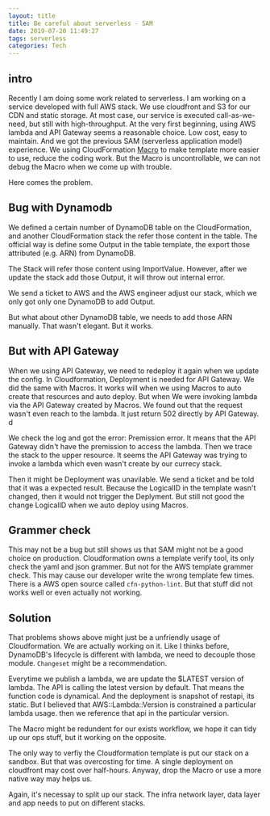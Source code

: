 ```yaml
---
layout: title
title: Be careful about serverless - SAM
date: 2019-07-20 11:49:27
tags: serverless
categories: Tech
---
```


## intro
Recently I am doing some work related to serverless. I am working on a service developed with full AWS stack. We use cloudfront and S3 for our CDN and static storage. At most case, our service is executed call-as-we-need, but still with high-throughput. At the very first beginning, using AWS lambda and API Gateway seems a reasonable choice. Low cost, easy to maintain. And we got the previous SAM (serverless application model) experience. We using CloudFormation [Macro](https://docs.aws.amazon.com/zh_cn/AWSCloudFormation/latest/UserGuide/template-macros.html) to make template more easier to use, reduce the coding work. But the Macro is uncontrollable, we can not debug the Macro when we come up with trouble. 

Here comes the problem.

## Bug with Dynamodb 
We defined a certain number of DynamoDB table on the CloudFormation, and another CloudFormation stack the refer those content in the table. The official way is define some Output in the table template, the export those attributed (e.g. ARN) from DynamoDB. 

The Stack will refer those content using ImportValue. However, after we update the stack add those Output, it will throw out internal error. 

We send a ticket to AWS and the AWS engineer adjust our stack, which we only got only one DynamoDB to add Output. 

But what about other DynamoDB table, we needs to add those ARN manually. That wasn't elegant. But it works. 

## But with API Gateway
When we using API Gateway, we need to redeploy it again when we update the config. In Cloudformation, Deployment is needed for API Gateway. We did the same with Macros. It works will when we using Macros to auto create that resources and auto deploy. But when We were invoking lambda via the API Gateway created by Macros. We found out that the request wasn't even reach to the lambda. It just return 502 directly by API Gateway. d

We check the log and got the error: Premission error. It means that the API Gateway didn't have the premission to access the lambda. Then we trace the stack to the upper resource. It seems the API Gateway was trying to invoke a lambda which even wasn't create by our currecy stack. 

Then it might be Deployment was unavilable. We send a ticket and be told that it was a expected result. Because the LogicalID in the template wasn't changed, then it would not trigger the Deplyment. But still not good the change LogicalID when we auto deploy using Macros. 

## Grammer check
This may not be a bug but still shows us that SAM might not be  a good choice on production. Cloudformation owns a template verify tool, its only check the yaml and json grammer. But not for the AWS template grammer check. This may cause our developer write the wrong template few times. There is a AWS open source called `cfn-python-lint`. But that stuff did not works well or even actually not working. 

## Solution
That problems shows above might just be a unfriendly usage of Cloudformation. We are actually working on it. Like I thinks before, DynamoDB's lifecycle is different with lambda, we need to decouple those module. `Changeset` might be a recommendation. 

Everytime we publish a lambda, we are update the $LATEST version of lambda. The API is calling the latest version by default. That means the function code is dynamical. And the deployment is snapshot of restapi, its static. But I believed that AWS::Lambda::Version is constrained a particular lambda usage. then we reference that api in the particular version. 

The Macro might be redundent for our exists workflow, we hope it can tidy up our ops stuff, but it working on the opposite. 

The only way to verfiy the Cloudformation template is put our stack on a sandbox. But that was overcosting for time. A single deployment on cloudfront may cost over half-hours. Anyway, drop the Macro or use a more native way may helps us. 

Again, it's necessay to split up our stack. The infra network layer, data layer and app needs to put on different stacks. 